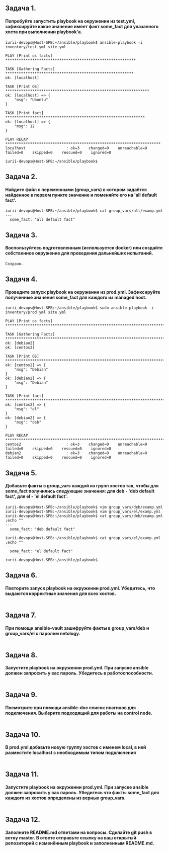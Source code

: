 ## **Задача 1.**
#### Попробуйте запустить playbook на окружении из test.yml, зафиксируйте какое значение имеет факт some_fact для указанного хоста при выполнении playbook'a. 
```
iurii-devops@Host-SPB:~/ansible/playbook$ ansible-playbook -i inventory/test.yml site.yml 

PLAY [Print os facts] **********************************************************

TASK [Gathering Facts] *********************************************************
ok: [localhost]

TASK [Print OS] ****************************************************************
ok: [localhost] => {
    "msg": "Ubuntu"
}

TASK [Print fact] **************************************************************
ok: [localhost] => {
    "msg": 12
}

PLAY RECAP *********************************************************************
localhost                  : ok=3    changed=0    unreachable=0    failed=0    skipped=0    rescued=0    ignored=0   

iurii-devops@Host-SPB:~/ansible/playbook$ 
```
## **Задача 2.** 
#### Найдите файл с переменными (group_vars) в котором задаётся найденное в первом пункте значение и поменяйте его на 'all default fact'.
```
iurii-devops@Host-SPB:~/ansible/playbook$ cat group_vars/all/examp.yml
---
  some_fact: "all default fact"
```
## **Задача 3.**
#### Воспользуйтесь подготовленным (используется docker) или создайте собственное окружение для проведения дальнейших испытаний.
```
Создано.
```
## **Задача 4.** 
#### Проведите запуск playbook на окружении из prod.yml. Зафиксируйте полученные значения some_fact для каждого из managed host.
```
iurii-devops@Host-SPB:~/ansible/playbook$ sudo ansible-playbook -i inventory/prod.yml site.yml

PLAY [Print os facts] *****************************************************************************************************************************************************

TASK [Gathering Facts] ****************************************************************************************************************************************************
ok: [debian2]
ok: [centos2]

TASK [Print OS] ***********************************************************************************************************************************************************
ok: [centos2] => {
    "msg": "Debian"
}
ok: [debian2] => {
    "msg": "Debian"
}

TASK [Print fact] *********************************************************************************************************************************************************
ok: [centos2] => {
    "msg": "el"
}
ok: [debian2] => {
    "msg": "deb"
}

PLAY RECAP ****************************************************************************************************************************************************************
centos2                    : ok=3    changed=0    unreachable=0    failed=0    skipped=0    rescued=0    ignored=0   
debian2                    : ok=3    changed=0    unreachable=0    failed=0    skipped=0    rescued=0    ignored=0   

```
## **Задача 5.** 
#### Добавьте факты в group_vars каждой из групп хостов так, чтобы для some_fact получились следующие значения: для deb - 'deb default fact', для el - 'el default fact'.
```
iurii-devops@Host-SPB:~/ansible/playbook$ vim group_vars/deb/examp.yml
iurii-devops@Host-SPB:~/ansible/playbook$ vim group_vars/el/examp.yml
iurii-devops@Host-SPB:~/ansible/playbook$ cat group_vars/deb/examp.yml ;echo ""
---
  some_fact: "deb default fact"

iurii-devops@Host-SPB:~/ansible/playbook$ cat group_vars/el/examp.yml ;echo ""
---
  some_fact: "el default fact"

iurii-devops@Host-SPB:~/ansible/playbook$ 
```
## **Задача 6.** 
#### Повторите запуск playbook на окружении prod.yml. Убедитесь, что выдаются корректные значения для всех хостов.
```

```
## **Задача 7.** 
#### При помощи ansible-vault зашифруйте факты в group_vars/deb и group_vars/el с паролем netology.
```

```
## **Задача 8.** 
#### Запустите playbook на окружении prod.yml. При запуске ansible должен запросить у вас пароль. Убедитесь в работоспособности.
```

```
## **Задача 9.** 
#### Посмотрите при помощи ansible-doc список плагинов для подключения. Выберите подходящий для работы на control node.
```

```
## **Задача 10.** 
#### В prod.yml добавьте новую группу хостов с именем local, в ней разместите localhost с необходимым типом подключения
```

```
## **Задача 11.** 
#### Запустите playbook на окружении prod.yml. При запуске ansible должен запросить у вас пароль. Убедитесь что факты some_fact для каждого из хостов определены из верных group_vars.
```

```
## **Задача 12.** 
#### Заполните README.md ответами на вопросы. Сделайте git push в ветку master. В ответе отправьте ссылку на ваш открытый репозиторий с изменённым playbook и заполненным README.md.
```

```
